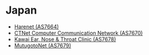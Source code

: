 # Japan

- [Harenet (AS7664)](http://www.harenet.ad.jp/hareonly/trace.htm)
- [CTNet Computer Communication Network (AS7670)](http://www.tumori.nu/IPv6/traceroute.html)
- [Kawai Ear, Nose & Throat Clinic (AS7678)](http://www.kawaijibika.gr.jp/trace.shtml)
- [MutugotoNet (AS7679)](http://www.mutugoro.or.jp/cgi-bin/trace/nph-traceroute)
